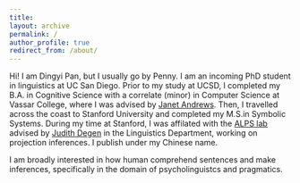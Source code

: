```yaml
---
title:  
layout: archive
permalink: /
author_profile: true
redirect_from: /about/
---
```


Hi! I am Dingyi Pan, but I usually go by Penny. I am an incoming PhD student in linguistics at UC San Diego. Prior to my study at UCSD, I completed my B.A. in Cognitive Science with a correlate (minor) in Computer Science at Vassar College, where I was advised by [Janet Andrews](https://www.vassar.edu/faculty/andrewsj). Then, I travelled across the coast to Stanford University and completed my M.S.in Symbolic Systems. During my time at Stanford, I was affilated with the [ALPS lab](http://alpslab.stanford.edu/) advised by [Judith Degen](https://thegricean.github.io/) in the Linguistics Department, working on projection inferences. I publish under my Chinese name.


I am broadly interested in how human comprehend sentences and make inferences, specifically in the domain of psycholinguistcs and pragmatics.
